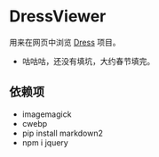 # DressViewer

用来在网页中浏览 [Dress](https://github.com/komeiji-satori/Dress) 项目。

- 咕咕咕，还没有填坑，大约春节填完。

## 依赖项

- imagemagick
- cwebp
- pip install markdown2
- npm i jquery